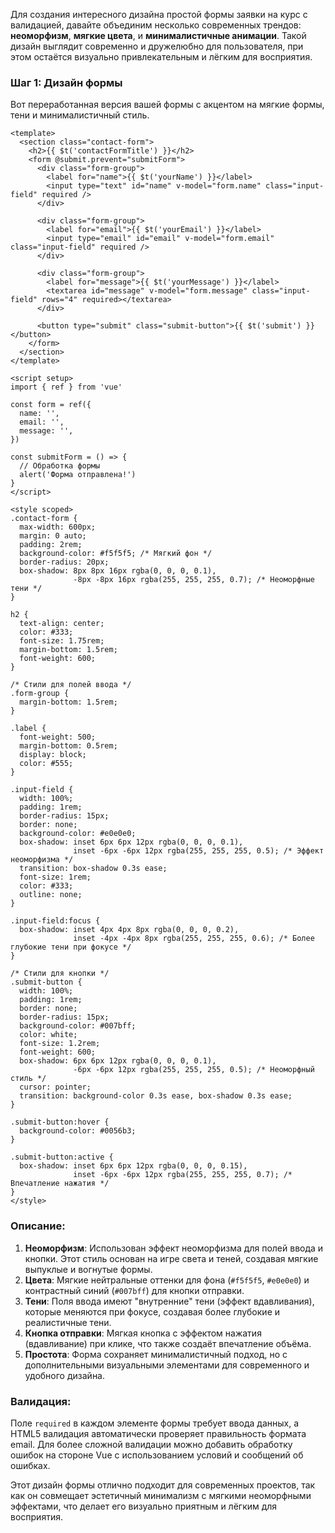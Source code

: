 Для создания интересного дизайна простой формы заявки на курс с валидацией, давайте объединим несколько современных трендов: **неоморфизм**, **мягкие цвета**, и **минималистичные анимации**. Такой дизайн выглядит современно и дружелюбно для пользователя, при этом остаётся визуально привлекательным и лёгким для восприятия.

### Шаг 1: Дизайн формы

Вот переработанная версия вашей формы с акцентом на мягкие формы, тени и минималистичный стиль.

```vue
<template>
  <section class="contact-form">
    <h2>{{ $t('contactFormTitle') }}</h2>
    <form @submit.prevent="submitForm">
      <div class="form-group">
        <label for="name">{{ $t('yourName') }}</label>
        <input type="text" id="name" v-model="form.name" class="input-field" required />
      </div>

      <div class="form-group">
        <label for="email">{{ $t('yourEmail') }}</label>
        <input type="email" id="email" v-model="form.email" class="input-field" required />
      </div>

      <div class="form-group">
        <label for="message">{{ $t('yourMessage') }}</label>
        <textarea id="message" v-model="form.message" class="input-field" rows="4" required></textarea>
      </div>

      <button type="submit" class="submit-button">{{ $t('submit') }}</button>
    </form>
  </section>
</template>

<script setup>
import { ref } from 'vue'

const form = ref({
  name: '',
  email: '',
  message: '',
})

const submitForm = () => {
  // Обработка формы
  alert('Форма отправлена!')
}
</script>

<style scoped>
.contact-form {
  max-width: 600px;
  margin: 0 auto;
  padding: 2rem;
  background-color: #f5f5f5; /* Мягкий фон */
  border-radius: 20px;
  box-shadow: 8px 8px 16px rgba(0, 0, 0, 0.1),
              -8px -8px 16px rgba(255, 255, 255, 0.7); /* Неоморфные тени */
}

h2 {
  text-align: center;
  color: #333;
  font-size: 1.75rem;
  margin-bottom: 1.5rem;
  font-weight: 600;
}

/* Стили для полей ввода */
.form-group {
  margin-bottom: 1.5rem;
}

.label {
  font-weight: 500;
  margin-bottom: 0.5rem;
  display: block;
  color: #555;
}

.input-field {
  width: 100%;
  padding: 1rem;
  border-radius: 15px;
  border: none;
  background-color: #e0e0e0;
  box-shadow: inset 6px 6px 12px rgba(0, 0, 0, 0.1),
              inset -6px -6px 12px rgba(255, 255, 255, 0.5); /* Эффект неоморфизма */
  transition: box-shadow 0.3s ease;
  font-size: 1rem;
  color: #333;
  outline: none;
}

.input-field:focus {
  box-shadow: inset 4px 4px 8px rgba(0, 0, 0, 0.2),
              inset -4px -4px 8px rgba(255, 255, 255, 0.6); /* Более глубокие тени при фокусе */
}

/* Стили для кнопки */
.submit-button {
  width: 100%;
  padding: 1rem;
  border: none;
  border-radius: 15px;
  background-color: #007bff;
  color: white;
  font-size: 1.2rem;
  font-weight: 600;
  box-shadow: 6px 6px 12px rgba(0, 0, 0, 0.1),
              -6px -6px 12px rgba(255, 255, 255, 0.5); /* Неоморфный стиль */
  cursor: pointer;
  transition: background-color 0.3s ease, box-shadow 0.3s ease;
}

.submit-button:hover {
  background-color: #0056b3;
}

.submit-button:active {
  box-shadow: inset 6px 6px 12px rgba(0, 0, 0, 0.15),
              inset -6px -6px 12px rgba(255, 255, 255, 0.7); /* Впечатление нажатия */
}
</style>
```

### Описание:

1. **Неоморфизм**: Использован эффект неоморфизма для полей ввода и кнопки. Этот стиль основан на игре света и теней, создавая мягкие выпуклые и вогнутые формы.
2. **Цвета**: Мягкие нейтральные оттенки для фона (`#f5f5f5`, `#e0e0e0`) и контрастный синий (`#007bff`) для кнопки отправки.
3. **Тени**: Поля ввода имеют "внутренние" тени (эффект вдавливания), которые меняются при фокусе, создавая более глубокие и реалистичные тени.
4. **Кнопка отправки**: Мягкая кнопка с эффектом нажатия (вдавливание) при клике, что также создаёт впечатление объёма.
5. **Простота**: Форма сохраняет минималистичный подход, но с дополнительными визуальными элементами для современного и удобного дизайна.

### Валидация:

Поле `required` в каждом элементе формы требует ввода данных, а HTML5 валидация автоматически проверяет правильность формата email. Для более сложной валидации можно добавить обработку ошибок на стороне Vue с использованием условий и сообщений об ошибках.

Этот дизайн формы отлично подходит для современных проектов, так как он совмещает эстетичный минимализм с мягкими неоморфными эффектами, что делает его визуально приятным и лёгким для восприятия.